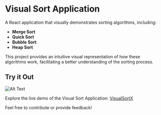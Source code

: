 # Visual Sort Application

A React application that visually demonstrates sorting algorithms, including:

- **Merge Sort**
- **Quick Sort**
- **Bubble Sort**
- **Heap Sort**

This project provides an intuitive visual representation of how these algorithms work, facilitating a better understanding of the sorting process.

## Try it Out

![Alt Text](https://drive.google.com/file/d/1FSI9iG8-6N4aiDXWFUfeDtAWldt0NROd/view?usp=sharing)


Explore the live demo of the Visual Sort Application: [VisualSortX](https://visualsortx.netlify.app/)

Feel free to contribute or provide feedback!
